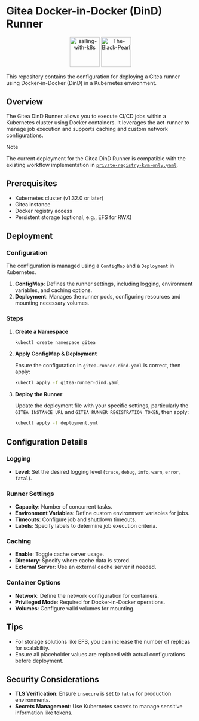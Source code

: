 # Gitea Docker-in-Docker (DinD) Runner

<p align="center">
   <img src="https://kubernetes.io/images/kubernetes.png" alt="sailing-with-k8s" width="80">
   <img src="https://i.imgur.com/wGetVaj.png" alt="The-Black-Pearl" width="80">
</p>

This repository contains the configuration for deploying a Gitea runner using Docker-in-Docker (DinD) in a Kubernetes environment.

## Overview

The Gitea DinD Runner allows you to execute CI/CD jobs within a Kubernetes cluster using Docker containers. It leverages the act-runner to manage job execution and supports caching and custom network configurations.

> [!NOTE]
> The current deployment for the Gitea DinD Runner is compatible with the existing workflow implementation in [`private-registry-kvm-only.yaml`](https://github.com/H0llyW00dzZ/My-RESTAPIs-Boilerplate/blob/master/.github/workflows/private-registry-kvm-only.yaml).

## Prerequisites

- Kubernetes cluster (v1.32.0 or later)
- Gitea instance
- Docker registry access
- Persistent storage (optional, e.g., EFS for RWX)

## Deployment

### Configuration

The configuration is managed using a `ConfigMap` and a `Deployment` in Kubernetes.

1. **ConfigMap**: Defines the runner settings, including logging, environment variables, and caching options.
2. **Deployment**: Manages the runner pods, configuring resources and mounting necessary volumes.

### Steps

1. **Create a Namespace**

   ```bash
   kubectl create namespace gitea
   ```

2. **Apply ConfigMap & Deployment**

   Ensure the configuration in `gitea-runner-dind.yaml` is correct, then apply:

   ```bash
   kubectl apply -f gitea-runner-dind.yaml
   ```

3. **Deploy the Runner**

   Update the deployment file with your specific settings, particularly the `GITEA_INSTANCE_URL` and `GITEA_RUNNER_REGISTRATION_TOKEN`, then apply:

   ```bash
   kubectl apply -f deployment.yml
   ```

## Configuration Details

### Logging

- **Level**: Set the desired logging level (`trace`, `debug`, `info`, `warn`, `error`, `fatal`).

### Runner Settings

- **Capacity**: Number of concurrent tasks.
- **Environment Variables**: Define custom environment variables for jobs.
- **Timeouts**: Configure job and shutdown timeouts.
- **Labels**: Specify labels to determine job execution criteria.

### Caching

- **Enable**: Toggle cache server usage.
- **Directory**: Specify where cache data is stored.
- **External Server**: Use an external cache server if needed.

### Container Options

- **Network**: Define the network configuration for containers.
- **Privileged Mode**: Required for Docker-in-Docker operations.
- **Volumes**: Configure valid volumes for mounting.

## Tips

- For storage solutions like EFS, you can increase the number of replicas for scalability.
- Ensure all placeholder values are replaced with actual configurations before deployment.

## Security Considerations

- **TLS Verification**: Ensure `insecure` is set to `false` for production environments.
- **Secrets Management**: Use Kubernetes secrets to manage sensitive information like tokens.
